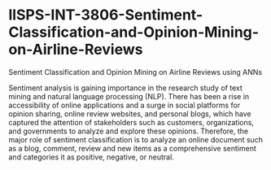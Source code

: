 # llSPS-INT-3806-Sentiment-Classification-and-Opinion-Mining-on-Airline-Reviews
Sentiment Classification and Opinion Mining on Airline Reviews using ANNs

Sentiment analysis is gaining importance in the research study of text mining and natural language processing (NLP). There has been a rise in accessibility of online applications and a surge in social platforms for opinion sharing, online review websites, and personal blogs, which have captured the attention of stakeholders such as customers, organizations, and governments to analyze and explore these opinions. Therefore, the major role of sentiment classification is to analyze an online document such as a blog, comment, review and new items as a comprehensive sentiment and categories it as positive, negative, or neutral.
